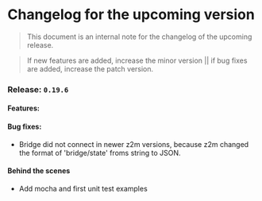 # Changelog for the upcoming version
> This document is an internal note for the changelog of the upcoming release.

> If new features are added, increase the minor version || if bug fixes are added, increase the patch version.

### Release: `0.19.6`

#### Features:

#### Bug fixes:
- Bridge did not connect in newer z2m versions, because z2m changed the format of 'bridge/state' froms string to JSON.

#### Behind the scenes
- Add mocha and first unit test examples